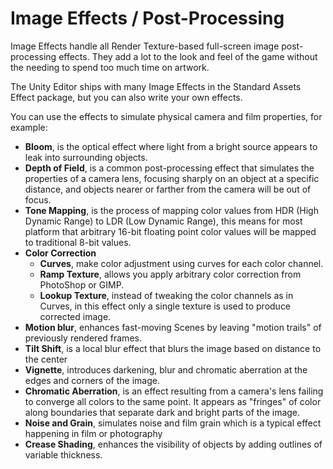 # Image Effects / Post-Processing

Image Effects handle all Render Texture-based full-screen image post-processing effects. They add a lot to the look and feel of the game without the needing to spend too much time on artwork.

The Unity Editor ships with many Image Effects in the Standard Assets Effect package, but you can also write your own effects.

You can use the effects to simulate physical camera and film properties, for example:

* **Bloom**, is the optical effect where light from a bright source appears to leak into surrounding objects.
* **Depth of Field**, is a common post-processing effect that simulates the properties of a camera lens, focusing sharply on an object at a specific distance, and objects nearer or farther from the camera will be out of focus.
* **Tone Mapping**, is the process of mapping color values from HDR (High Dynamic Range) to LDR (Low Dynamic Range), this means for most platform that arbitrary 16-bit floating point color values will be mapped to traditional 8-bit values.
* **Color Correction**
    * **Curves**, make color adjustment using curves for each color channel.
    * **Ramp Texture**, allows you apply arbitrary color correction from PhotoShop or GIMP.
    * **Lookup Texture**, instead of tweaking the color channels as in Curves, in  this effect only a single texture is used to produce corrected image.
* **Motion blur**, enhances fast-moving Scenes by leaving "motion trails" of previously rendered frames.
* **Tilt Shift**, is a local blur effect that blurs the image based on distance to the center
* **Vignette**, introduces darkening, blur and chromatic aberration at the edges and corners of the image.
* **Chromatic Aberration**, is an effect resulting from a camera's lens failing to converge all colors to the same point. It appears as "fringes" of color along boundaries that separate dark and bright parts of the image.
* **Noise and Grain**, simulates noise and film grain which is a typical effect happening in film or photography
* **Crease Shading**, enhances the visibility of objects by adding outlines of variable thickness.